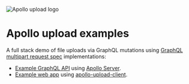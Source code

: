 ![Apollo upload logo](https://cdn.jsdelivr.net/gh/jaydenseric/apollo-upload-client@1.0.0/apollo-upload-logo.svg)

# Apollo upload examples

A full stack demo of file uploads via GraphQL mutations using [GraphQL multipart request spec](https://github.com/jaydenseric/graphql-multipart-request-spec) implementations:

- [Example GraphQL API](api) using [Apollo Server](https://apollographql.com/server).
- [Example web app](app) using [apollo-upload-client](https://github.com/jaydenseric/apollo-upload-client).
